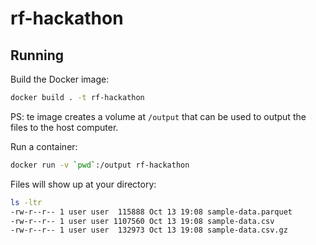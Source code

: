 # rf-hackathon

## Running

Build the Docker image:
```bash
docker build . -t rf-hackathon
```
PS: te image creates a volume at `/output` that can be used to output the files to the host computer.

Run a container:
```bash
docker run -v `pwd`:/output rf-hackathon
```

Files will show up at your directory:
```bash
ls -ltr
-rw-r--r-- 1 user user  115888 Oct 13 19:08 sample-data.parquet
-rw-r--r-- 1 user user 1107560 Oct 13 19:08 sample-data.csv
-rw-r--r-- 1 user user  132973 Oct 13 19:08 sample-data.csv.gz
```

